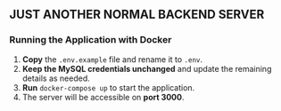 ## JUST ANOTHER NORMAL BACKEND SERVER  

### Running the Application with Docker  

1. **Copy** the `.env.example` file and rename it to `.env`.  
2. **Keep the MySQL credentials unchanged** and update the remaining details as needed.  
3. **Run** `docker-compose up` to start the application.  
4. The server will be accessible on **port 3000**.